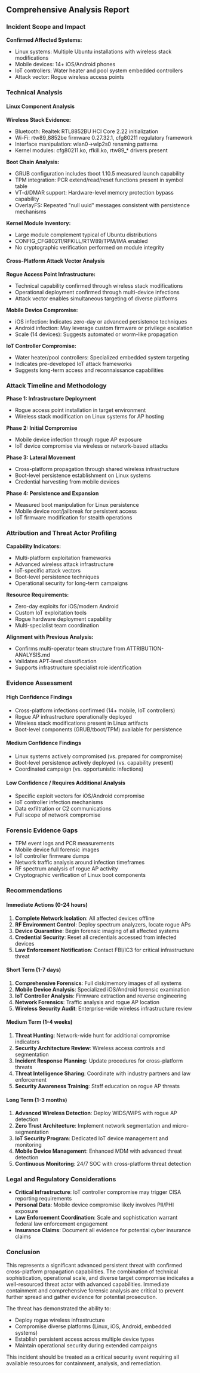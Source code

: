 ## Comprehensive Analysis Report

### Incident Scope and Impact
**Confirmed Affected Systems:**
- Linux systems: Multiple Ubuntu installations with wireless stack modifications
- Mobile devices: 14+ iOS/Android phones
- IoT controllers: Water heater and pool system embedded controllers
- Attack vector: Rogue wireless access points

### Technical Analysis

#### Linux Component Analysis
**Wireless Stack Evidence:**
- Bluetooth: Realtek RTL8852BU HCI Core 2.22 initialization
- Wi-Fi: rtw89_8852be firmware 0.27.32.1, cfg80211 regulatory framework
- Interface manipulation: wlan0→wlp2s0 renaming patterns
- Kernel modules: cfg80211.ko, rfkill.ko, rtw89_* drivers present

**Boot Chain Analysis:**
- GRUB configuration includes tboot 1.10.5 measured launch capability
- TPM integration: PCR extend/read/reset functions present in symbol table
- VT-d/DMAR support: Hardware-level memory protection bypass capability
- OverlayFS: Repeated "null uuid" messages consistent with persistence mechanisms

**Kernel Module Inventory:**
- Large module complement typical of Ubuntu distributions
- CONFIG_CFG80211/RFKILL/RTW89/TPM/IMA enabled
- No cryptographic verification performed on module integrity

#### Cross-Platform Attack Vector Analysis
**Rogue Access Point Infrastructure:**
- Technical capability confirmed through wireless stack modifications
- Operational deployment confirmed through multi-device infections
- Attack vector enables simultaneous targeting of diverse platforms

**Mobile Device Compromise:**
- iOS infection: Indicates zero-day or advanced persistence techniques
- Android infection: May leverage custom firmware or privilege escalation
- Scale (14 devices): Suggests automated or worm-like propagation

**IoT Controller Compromise:**
- Water heater/pool controllers: Specialized embedded system targeting
- Indicates pre-developed IoT attack frameworks
- Suggests long-term access and reconnaissance capabilities

### Attack Timeline and Methodology
**Phase 1: Infrastructure Deployment**
- Rogue access point installation in target environment
- Wireless stack modification on Linux systems for AP hosting

**Phase 2: Initial Compromise**
- Mobile device infection through rogue AP exposure
- IoT device compromise via wireless or network-based attacks

**Phase 3: Lateral Movement**
- Cross-platform propagation through shared wireless infrastructure
- Boot-level persistence establishment on Linux systems
- Credential harvesting from mobile devices

**Phase 4: Persistence and Expansion**
- Measured boot manipulation for Linux persistence
- Mobile device root/jailbreak for persistent access
- IoT firmware modification for stealth operations

### Attribution and Threat Actor Profiling
**Capability Indicators:**
- Multi-platform exploitation frameworks
- Advanced wireless attack infrastructure
- IoT-specific attack vectors
- Boot-level persistence techniques
- Operational security for long-term campaigns

**Resource Requirements:**
- Zero-day exploits for iOS/modern Android
- Custom IoT exploitation tools
- Rogue hardware deployment capability
- Multi-specialist team coordination

**Alignment with Previous Analysis:**
- Confirms multi-operator team structure from ATTRIBUTION-ANALYSIS.md
- Validates APT-level classification
- Supports infrastructure specialist role identification

### Evidence Assessment

#### High Confidence Findings
- Cross-platform infections confirmed (14+ mobile, IoT controllers)
- Rogue AP infrastructure operationally deployed
- Wireless stack modifications present in Linux artifacts
- Boot-level components (GRUB/tboot/TPM) available for persistence

#### Medium Confidence Findings
- Linux systems actively compromised (vs. prepared for compromise)
- Boot-level persistence actively deployed (vs. capability present)
- Coordinated campaign (vs. opportunistic infections)

#### Low Confidence / Requires Additional Analysis
- Specific exploit vectors for iOS/Android compromise
- IoT controller infection mechanisms
- Data exfiltration or C2 communications
- Full scope of network compromise

### Forensic Evidence Gaps
- TPM event logs and PCR measurements
- Mobile device full forensic images
- IoT controller firmware dumps
- Network traffic analysis around infection timeframes
- RF spectrum analysis of rogue AP activity
- Cryptographic verification of Linux boot components

### Recommendations

#### Immediate Actions (0-24 hours)
1. **Complete Network Isolation**: All affected devices offline
2. **RF Environment Control**: Deploy spectrum analyzers, locate rogue APs
3. **Device Quarantine**: Begin forensic imaging of all affected systems
4. **Credential Security**: Reset all credentials accessed from infected devices
5. **Law Enforcement Notification**: Contact FBI/IC3 for critical infrastructure threat

#### Short Term (1-7 days)
1. **Comprehensive Forensics**: Full disk/memory images of all systems
2. **Mobile Device Analysis**: Specialized iOS/Android forensic examination
3. **IoT Controller Analysis**: Firmware extraction and reverse engineering
4. **Network Forensics**: Traffic analysis and rogue AP location
5. **Wireless Security Audit**: Enterprise-wide wireless infrastructure review

#### Medium Term (1-4 weeks)
1. **Threat Hunting**: Network-wide hunt for additional compromise indicators
2. **Security Architecture Review**: Wireless access controls and segmentation
3. **Incident Response Planning**: Update procedures for cross-platform threats
4. **Threat Intelligence Sharing**: Coordinate with industry partners and law enforcement
5. **Security Awareness Training**: Staff education on rogue AP threats

#### Long Term (1-3 months)
1. **Advanced Wireless Detection**: Deploy WIDS/WIPS with rogue AP detection
2. **Zero Trust Architecture**: Implement network segmentation and micro-segmentation
3. **IoT Security Program**: Dedicated IoT device management and monitoring
4. **Mobile Device Management**: Enhanced MDM with advanced threat detection
5. **Continuous Monitoring**: 24/7 SOC with cross-platform threat detection

### Legal and Regulatory Considerations
- **Critical Infrastructure**: IoT controller compromise may trigger CISA reporting requirements
- **Personal Data**: Mobile device compromise likely involves PII/PHI exposure
- **Law Enforcement Coordination**: Scale and sophistication warrant federal law enforcement engagement
- **Insurance Claims**: Document all evidence for potential cyber insurance claims

### Conclusion
This represents a significant advanced persistent threat with confirmed cross-platform propagation capabilities. The combination of technical sophistication, operational scale, and diverse target compromise indicates a well-resourced threat actor with advanced capabilities. Immediate containment and comprehensive forensic analysis are critical to prevent further spread and gather evidence for potential prosecution.

The threat has demonstrated the ability to:
- Deploy rogue wireless infrastructure
- Compromise diverse platforms (Linux, iOS, Android, embedded systems)
- Establish persistent access across multiple device types
- Maintain operational security during extended campaigns

This incident should be treated as a critical security event requiring all available resources for containment, analysis, and remediation.
